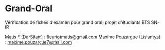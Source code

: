 # Grand-Oral
Vérification de fiches d'examen pour grand oral; projet d'étudiants BTS SN-IR 

Matis F (DarSitam) : fleuriotmatis@gmail.com
Maxime Pouzargue (Lisiantys) : maxime.pouzargue7@mail.com

